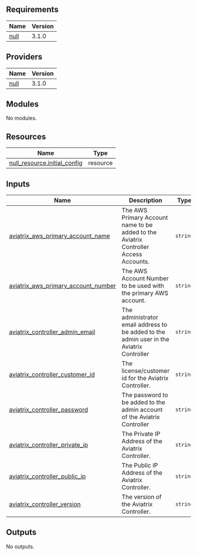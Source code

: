 <!-- BEGIN_TF_DOCS -->
## Requirements

| Name | Version |
|------|---------|
| <a name="requirement_null"></a> [null](#requirement\_null) | 3.1.0 |

## Providers

| Name | Version |
|------|---------|
| <a name="provider_null"></a> [null](#provider\_null) | 3.1.0 |

## Modules

No modules.

## Resources

| Name | Type |
|------|------|
| [null_resource.initial_config](https://registry.terraform.io/providers/hashicorp/null/3.1.0/docs/resources/resource) | resource |

## Inputs

| Name | Description | Type | Default | Required |
|------|-------------|------|---------|:--------:|
| <a name="input_aviatrix_aws_primary_account_name"></a> [aviatrix\_aws\_primary\_account\_name](#input\_aviatrix\_aws\_primary\_account\_name) | The AWS Primary Account name to be added to the Aviatrix Controller Access Accounts. | `string` | `""` | no |
| <a name="input_aviatrix_aws_primary_account_number"></a> [aviatrix\_aws\_primary\_account\_number](#input\_aviatrix\_aws\_primary\_account\_number) | The AWS Account Number to be used with the primary AWS account. | `string` | `""` | no |
| <a name="input_aviatrix_controller_admin_email"></a> [aviatrix\_controller\_admin\_email](#input\_aviatrix\_controller\_admin\_email) | The administrator email address to be added to the admin user in the Aviatrix Controller | `string` | n/a | yes |
| <a name="input_aviatrix_controller_customer_id"></a> [aviatrix\_controller\_customer\_id](#input\_aviatrix\_controller\_customer\_id) | The license/customer id for the Aviatrix Controller. | `string` | n/a | yes |
| <a name="input_aviatrix_controller_password"></a> [aviatrix\_controller\_password](#input\_aviatrix\_controller\_password) | The password to be added to the admin account of the Aviatrix Controller | `string` | n/a | yes |
| <a name="input_aviatrix_controller_private_ip"></a> [aviatrix\_controller\_private\_ip](#input\_aviatrix\_controller\_private\_ip) | The Private IP Address of the Aviatrix Controller. | `string` | n/a | yes |
| <a name="input_aviatrix_controller_public_ip"></a> [aviatrix\_controller\_public\_ip](#input\_aviatrix\_controller\_public\_ip) | The Public IP Address of the Aviatrix Controller. | `string` | n/a | yes |
| <a name="input_aviatrix_controller_version"></a> [aviatrix\_controller\_version](#input\_aviatrix\_controller\_version) | The version of the Aviatrix Controller. | `string` | n/a | yes |

## Outputs

No outputs.
<!-- END_TF_DOCS -->